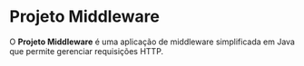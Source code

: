 # Projeto Middleware

O **Projeto Middleware** é uma aplicação de middleware simplificada em Java que permite gerenciar requisições HTTP.
